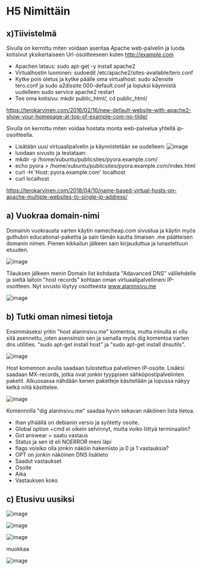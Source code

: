 # H5 Nimittäin

## x)Tiivistelmä

Sivulla on kerrottu miten voidaan asentaa Apache web-palvelin ja luoda kotisivut yksikertaiseen Url-osoitteeseen kuten http://example.com

* Apachen lataus: sudo apt-get -y install apache2
* Virtualhostin luominen: sudoedit /etc/apache2/sites-available/tero.conf
* Kytke pois oletus ja kytke päälle oma virtualhost: sudo a2ensite tero.conf ja sudo a2dissite 000-default.conf ja lopuksi käynnistä uudelleen sudo service apache2 restart
* Tee oma kotisivu: mkdir public_html/, cd public_html/

https://terokarvinen.com/2016/02/16/new-default-website-with-apache2-show-your-homepage-at-top-of-example-com-no-tilde/

Sivulla on kerrottu miten voidaa hostata monta web-palvelua yhtellä ip-osoitteella.

* Lisätään uusi virtuaalipalvelin ja käynnistetään se uudelleen: ![image](https://github.com/bgx088/linux-kurssi/assets/143337810/fdc557d6-ef60-45ea-ab56-ea3fb3c88d3d)
* luodaan sivusto ja testataan:
*  mkdir -p /home/xubuntu/publicsites/pyora.example.com/
*  echo pyora > /home/xubuntu/publicsites/pyora.example.com/index.html
*  curl -H 'Host: pyora.example.com' localhost
*  curl localhost

 https://terokarvinen.com/2018/04/10/name-based-virtual-hosts-on-apache-multiple-websites-to-single-ip-address/

## a) Vuokraa domain-nimi

Domainin vuokrausta varten käytin namecheap.com sivustua ja käytin myös guthubin educational-pakettia ja sain tämän kautta ilmaisen .me päätteisen domanin nimen. Pienen kikkailun jälkeen sain kirjauduttua ja lunastettuun etuuden. 

![image](https://github.com/bgx088/linux-kurssi/assets/143337810/fb34e2aa-05b6-4f62-b365-748aa54819fd)

Tilauksen jälkeen menin Domain list kohdasta "Adavanced DNS" välilehdelle ja sieltä laitoin "host records" kohtaan oman virtuaalipalvelimeni IP-osoitteen. Nyt sivusto löytyy osoitteesta www.alaninsivu.me

![image](https://github.com/bgx088/linux-kurssi/assets/143337810/8ea49fc3-0998-419d-a73f-e7a10b38f833)

## b) Tutki oman nimesi tietoja

Ensimmäseksi yritin "host alaninsivu.me" komentoa, mutta minulla ei ollu sitä asennettu, joten asensinsin sen ja samalla myös dig komentoa varten dns utilities. "sudo apt-get install host" ja "sudo apt-get install dnsutils".

![image](https://github.com/bgx088/linux-kurssi/assets/143337810/06e5b23f-3c08-4e75-8914-ba0f0522ded5)

Host komennon avulla saadaan tulostettua palvelimen IP-osoite. Lisäksi saadaan MX-records, jotka ovat jonkin tyyppisen sähköpostipalvelinten paketit. Alkuosassa nähdään kenen paketteje käsitellään ja lopussa näkyy ketkä niitä käsittelee.

![image](https://github.com/bgx088/linux-kurssi/assets/143337810/79ef0da5-824c-4ff5-97ba-116cbcc21a55)

Komennolla "dig alaninsivu.me" saadaa hyvin sekavan näköinen lista tietoa. 
* Ihan ylhäällä on debianin versio ja syötetty osoite.
* Global option +cmd ei oikein selvinnyt, mutta voiko liittyä terminaaliin?
* Got answear = saatu vastaus
* Status ja sen id eli NOERROR meni läpi
* flags voisiko olla jonkin näköin hakemisto ja 0 ja 1 vastauksia?
* OPT on jonkin näköinen DNS lisätieto
* Saadut vastaukset
* Osoite
* Aika
* Vastauksen koko

## c) Etusivu uusiksi

![image](https://github.com/bgx088/linux-kurssi/assets/143337810/40ab53ca-440a-41d2-b93d-cc13eea91f66)

![image](https://github.com/bgx088/linux-kurssi/assets/143337810/82533b97-273e-4eb6-ad0f-4827e6134d6a)

![image](https://github.com/bgx088/linux-kurssi/assets/143337810/76419449-af70-4f14-aff2-c13d539213f6)

muokkaa

![image](https://github.com/bgx088/linux-kurssi/assets/143337810/0e8b6865-417d-4136-b002-7ec34327e759)

